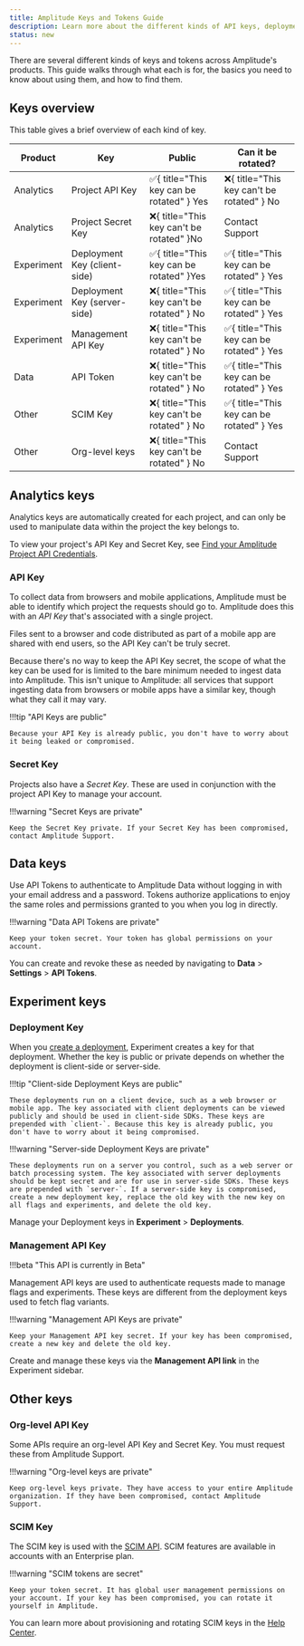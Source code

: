 ```yaml
---
title: Amplitude Keys and Tokens Guide
description: Learn more about the different kinds of API keys, deployment keys, secret keys, and tokens in Amplitude.
status: new
---
```


There are several different kinds of keys and tokens across Amplitude's products. This guide walks through what each is for, the basics you need to know about using them, and how to find them. 

## Keys overview

This table gives a brief overview of each kind of key. 

| Product |       Key |       Public | Can it be rotated? |
|---|---|---|---|
| Analytics | Project API Key | :white_check_mark:{ title="This key can be rotated" } <span class="screen-reader-only">Yes</span>| :x:{ title="This key can't be rotated" } <span class="screen-reader-only">No</span> |
| Analytics | Project Secret Key | :x:{ title="This key can't be rotated" }<span class="screen-reader-only">No</span> | Contact Support |
| Experiment | Deployment Key (client-side) | :white_check_mark:{ title="This key can be rotated" }<span class="screen-reader-only">Yes</span> | :white_check_mark:{ title="This key can be rotated" } <span class="screen-reader-only">Yes</span> |
| Experiment | Deployment Key (server-side) | :x:{ title="This key can't be rotated" } <span class="screen-reader-only">No</span> | :white_check_mark:{ title="This key can be rotated" } <span class="screen-reader-only">Yes</span> |
| Experiment | Management API Key | :x:{ title="This key can't be rotated" } <span class="screen-reader-only">No</span> | :white_check_mark:{ title="This key can be rotated" } <span class="screen-reader-only">Yes</span> |
| Data       | API Token | :x:{ title="This key can't be rotated" } <span class="screen-reader-only">No</span> | :white_check_mark:{ title="This key can be rotated" } <span class="screen-reader-only">Yes</span>|
| Other| SCIM Key| :x:{ title="This key can't be rotated" } <span class="screen-reader-only">No</span> | :white_check_mark:{ title="This key can be rotated" } <span class="screen-reader-only">Yes</span>|
| Other| Org-level keys| :x:{ title="This key can't be rotated" } <span class="screen-reader-only">No</span> | Contact Support|

## Analytics keys

Analytics keys are automatically created for each project, and can only be used to manipulate data within the project the key belongs to. 

To view your project's API Key and Secret Key, see [Find your Amplitude Project API Credentials](../../analytics/find-api-credentials/).

### API Key

To collect data from browsers and mobile applications, Amplitude must be able to identify which project the requests should go to. Amplitude does this with an *API Key* that's associated with a single project. 

Files sent to a browser and code distributed as part of a mobile app are shared with end users, so the API Key can't be truly secret. 

Because there's no way to keep the API Key secret, the scope of what the key can be used for is limited to the bare minimum needed to ingest data into Amplitude. This isn't unique to Amplitude: all services that support ingesting data from browsers or mobile apps have a similar key, though what they call it may vary.

!!!tip "API Keys are public"

    Because your API Key is already public, you don't have to worry about it being leaked or compromised.

### Secret Key

Projects also have a *Secret Key*. These are used in conjunction with the project API Key to manage your account.

!!!warning "Secret Keys are private"

    Keep the Secret Key private. If your Secret Key has been compromised, contact Amplitude Support.

## Data keys

Use API Tokens to authenticate to Amplitude Data without logging in with your email address and a password. Tokens authorize applications to enjoy the same roles and permissions granted to you when you log in directly.

!!!warning "Data API Tokens are private"

    Keep your token secret. Your token has global permissions on your account.

You can create and revoke these as needed by navigating to **Data** > **Settings** > **API Tokens**. 

## Experiment keys

### Deployment Key

When you [create a deployment](../../experiment/guides/getting-started/create-a-deployment), Experiment creates a key for that deployment. Whether the key is public or private depends on whether the deployment is client-side or server-side.

!!!tip "Client-side Deployment Keys are public"

    These deployments run on a client device, such as a web browser or mobile app. The key associated with client deployments can be viewed publicly and should be used in client-side SDKs. These keys are prepended with `client-`. Because this key is already public, you don't have to worry about it being compromised.

!!!warning "Server-side Deployment Keys are private"

    These deployments run on a server you control, such as a web server or batch processing system. The key associated with server deployments should be kept secret and are for use in server-side SDKs. These keys are prepended with `server-`. If a server-side key is compromised, create a new deployment key, replace the old key with the new key on all flags and experiments, and delete the old key.

Manage your Deployment keys in **Experiment** > **Deployments**. 

### Management API Key 

!!!beta "This API is currently in Beta"

Management API keys are used to authenticate requests made to manage flags and experiments. These keys are different from the deployment keys used to fetch flag variants. 

!!!warning "Management API Keys are private"

    Keep your Management API key secret. If your key has been compromised, create a new key and delete the old key.

Create and manage these keys via the **Management API link** in the Experiment sidebar.

## Other keys 

### Org-level API Key

Some APIs require an org-level API Key and Secret Key. You must request these from Amplitude Support. 

!!!warning "Org-level keys are private"

    Keep org-level keys private. They have access to your entire Amplitude organization. If they have been compromised, contact Amplitude Support.

### SCIM Key

The SCIM key is used with the [SCIM API](../../analytics/apis/scim-api). SCIM features are available in accounts with an Enterprise plan.

!!!warning "SCIM tokens are secret"

    Keep your token secret. It has global user management permissions on your account. If your key has been compromised, you can rotate it yourself in Amplitude.

You can learn more about provisioning and rotating SCIM keys in the [Help Center](https://help.amplitude.com/hc/en-us/articles/360058399851#enable-scim-provisioning-in-amplitude).
